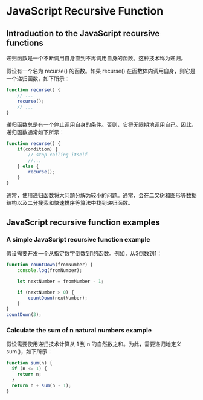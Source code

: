 # JavaScript Recursive Function

## Introduction to the JavaScript recursive functions

递归函数是一个不断调用自身直到不再调用自身的函数。这种技术称为递归。

假设有一个名为 recurse() 的函数。如果 recurse() 在函数体内调用自身，则它是一个递归函数，如下所示：

```js
function recurse() {
    // ...
    recurse();
    // ...
}
```

递归函数总是有一个停止调用自身的条件。否则，它将无限期地调用自己。因此，递归函数通常如下所示：

```js
function recurse() {
    if(condition) {
        // stop calling itself
        //...
    } else {
        recurse();
    }
}
```

通常，使用递归函数将大问题分解为较小的问题。通常，会在二叉树和图形等数据结构以及二分搜索和快速排序等算法中找到递归函数。

## JavaScript recursive function examples

### A simple JavaScript recursive function example

假设需要开发一个从指定数字倒数到1的函数。例如，从3倒数到1：

```js
function countDown(fromNumber) {
    console.log(fromNumber);

    let nextNumber = fromNumber - 1;

    if (nextNumber > 0) {
        countDown(nextNumber);
    }
}
countDown(3);
```

### Calculate the sum of n natural numbers example

假设需要使用递归技术计算从 1 到 n 的自然数之和。为此，需要递归地定义 sum()，如下所示：

```js
function sum(n) {
  if (n <= 1) {
    return n;
  }
  return n + sum(n - 1);
}
```







